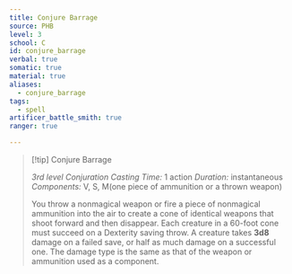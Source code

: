 ```yaml
---
title: Conjure Barrage
source: PHB
level: 3
school: C
id: conjure_barrage
verbal: true
somatic: true
material: true
aliases:
  - conjure_barrage
tags:
  - spell
artificer_battle_smith: true
ranger: true

---
```

>[!tip] Conjure Barrage
>
> *3rd level Conjuration*
> *Casting Time:* 1 action
> *Duration:* instantaneous
> *Components:* V, S, M(one piece of ammunition or a thrown weapon)
>
>You throw a nonmagical weapon or fire a piece of nonmagical ammunition into the air to create a cone of identical weapons that shoot forward and then disappear. Each creature in a 60-foot cone must succeed on a Dexterity saving throw. A creature takes **3d8** damage on a failed save, or half as much damage on a successful one. The damage type is the same as that of the weapon or ammunition used as a component.
>

